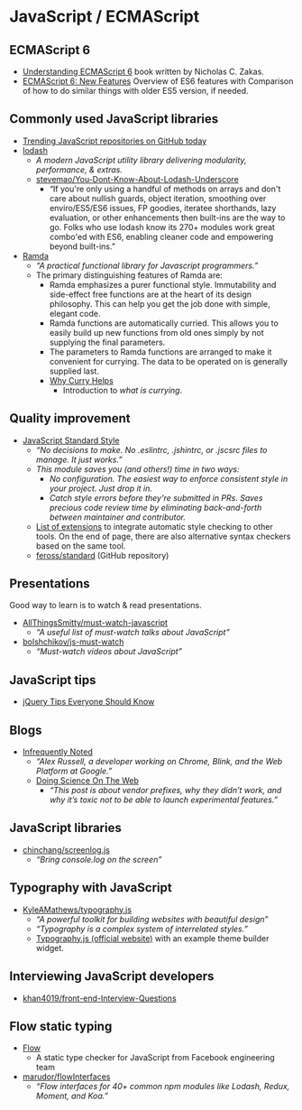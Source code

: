 # JavaScript / ECMAScript



## ECMAScript 6

- [Understanding ECMAScript 6](https://leanpub.com/understandinges6/read) book written by Nicholas C. Zakas.
- [ECMAScript 6: New Features](http://es6-features.org/) Overview of ES6 features with Comparison of how to do similar things with older ES5 version, if needed.



## Commonly used JavaScript libraries

- [Trending JavaScript repositories on GitHub today](https://github.com/trending?l=javascript)
- [lodash](https://lodash.com/)
  - _A modern JavaScript utility library delivering modularity, performance, & extras._
  - [stevemao/You-Dont-Know-About-Lodash-Underscore](https://github.com/stevemao/You-Dont-Know-About-Lodash-Underscore)
    - “If you're only using a handful of methods on arrays and don't care about nullish guards, object iteration, smoothing over enviro/ES5/ES6 issues, FP goodies, iteratee shorthands, lazy evaluation, or other enhancements then built-ins are the way to go. Folks who use lodash know its 270+ modules work great combo'ed with ES6, enabling cleaner code and empowering beyond built-ins.”
- [Ramda](http://ramdajs.com/)
  - _“A practical functional library for Javascript programmers.”_
  - The primary distinguishing features of Ramda are:
    - Ramda emphasizes a purer functional style. Immutability and side-effect free functions are at the heart of its design philosophy. This can help you get the job done with simple, elegant code.
    - Ramda functions are automatically curried. This allows you to easily build up new functions from old ones simply by not supplying the final parameters.
    - The parameters to Ramda functions are arranged to make it convenient for currying. The data to be operated on is generally supplied last.
    - [Why Curry Helps](https://web.archive.org/web/20140714014530/http://hughfdjackson.com/javascript/why-curry-helps)
      - Introduction to _what is currying_.



## Quality improvement

- [JavaScript Standard Style](http://standardjs.com/)
  - _“No decisions to make. No .eslintrc, .jshintrc, or .jscsrc files to manage. It just works.”_
  - _This module saves you (and others!) time in two ways:_
    - _No configuration. The easiest way to enforce consistent style in your project. Just drop it in._
    - _Catch style errors before they're submitted in PRs. Saves precious code review time by eliminating back-and-forth between maintainer and contributor._
  - [List of extensions](http://standardjs.com/awesome.html) to integrate automatic style checking to other tools. On the end of page, there are also alternative syntax checkers based on the same tool.
  - [feross/standard](https://github.com/feross/standard) (GitHub repository)


## Presentations

Good way to learn is to watch & read presentations.

- [AllThingsSmitty/must-watch-javascript](https://github.com/AllThingsSmitty/must-watch-javascript#must-watch-javascript)
  - _“A useful list of must-watch talks about JavaScript”_
- [bolshchikov/js-must-watch](https://github.com/bolshchikov/js-must-watch)
  - _“Must-watch videos about JavaScript”_



## JavaScript tips

- [jQuery Tips Everyone Should Know](https://github.com/AllThingsSmitty/jquery-tips-everyone-should-know)




## Blogs

- [Infrequently Noted](https://infrequently.org/)
  - _“Alex Russell, a developer working on Chrome, Blink, and the Web Platform at Google.”_
  - [Doing Science On The Web](https://infrequently.org/2015/08/doing-science-on-the-web/)
    - _“This post is about vendor prefixes, why they didn’t work, and why it’s toxic not to be able to launch experimental features.”_



## JavaScript libraries

- [chinchang/screenlog.js](https://github.com/chinchang/screenlog.js)
  - _“Bring console.log on the screen”_


## Typography with JavaScript

- [KyleAMathews/typography.js](https://github.com/KyleAMathews/typography.js)
  - _“A powerful toolkit for building websites with beautiful design”_
  - _“Typography is a complex system of interrelated styles.”_
  - [Typography.js (official website)](http://kyleamathews.github.io/typography.js/) with an example theme builder widget.



## Interviewing JavaScript developers

- [khan4019/front-end-Interview-Questions](https://github.com/khan4019/front-end-Interview-Questions)



## Flow static typing

- [Flow](https://www.flowtype.org/)
  - A static type checker for JavaScript from Facebook engineering team
- [marudor/flowInterfaces](https://github.com/marudor/flowInterfaces)
  - _“Flow interfaces for 40+ common npm modules like Lodash, Redux, Moment, and Koa.”_
